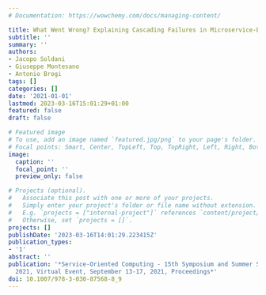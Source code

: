 ```yaml
---
# Documentation: https://wowchemy.com/docs/managing-content/

title: What Went Wrong? Explaining Cascading Failures in Microservice-Based Applications
subtitle: ''
summary: ''
authors:
- Jacopo Soldani
- Giuseppe Montesano
- Antonio Brogi
tags: []
categories: []
date: '2021-01-01'
lastmod: 2023-03-16T15:01:29+01:00
featured: false
draft: false

# Featured image
# To use, add an image named `featured.jpg/png` to your page's folder.
# Focal points: Smart, Center, TopLeft, Top, TopRight, Left, Right, BottomLeft, Bottom, BottomRight.
image:
  caption: ''
  focal_point: ''
  preview_only: false

# Projects (optional).
#   Associate this post with one or more of your projects.
#   Simply enter your project's folder or file name without extension.
#   E.g. `projects = ["internal-project"]` references `content/project/deep-learning/index.md`.
#   Otherwise, set `projects = []`.
projects: []
publishDate: '2023-03-16T14:01:29.223415Z'
publication_types:
- '1'
abstract: ''
publication: '*Service-Oriented Computing - 15th Symposium and Summer School, SummerSOC
  2021, Virtual Event, September 13-17, 2021, Proceedings*'
doi: 10.1007/978-3-030-87568-8_9
---
```

